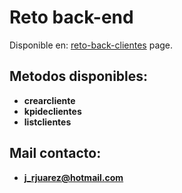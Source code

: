 # Reto back-end


Disponible en: [reto-back-clientes](https://reto-back-clientes.herokuapp.com/swagger-ui.html#/controller-cliente/) page.<br>



## Metodos disponibles:
* **crearcliente**
* **kpideclientes**
* **listclientes**



## Mail contacto:
* **j_rjuarez@hotmail.com**
